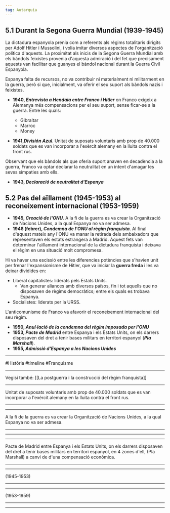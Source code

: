```yaml
---
tag: Autarquia
---
```

## 5.1 Durant la Segona Guerra Mundial (1939-1945)
La dictadura espanyola prenia com a referents als règims totalitaris dirigits per Adolf Hitler i Mussolini, i volia imitar diversos aspectes de l'organització política d'aquests. La proximitat als inicis de la Segona Guerra Mundial amb els bàndols feixistes provenia d'aquesta admiració i del fet que precisament aquests van facilitar que guanyes el bàndol nacional durant la Guerra Civil Espanyola.

Espanya falta de recursos, no va contribuir ni materialment ni militarment en la guerra, però si que, inicialment, va oferir el seu suport als bàndols nazis i feixistes.
- **1940, *Entrevista a Hendaia entre Franco i Hitler*** on Franco exigeix a Alemanya més compensacions per el seu suport, sense ficar-se a la guerra. Entre les quals:
	- Gibraltar
	- Marroc
	- Money

- **1941,*División Azul***. Unitat de suposats voluntaris amb prop de 40.000 soldats que es van incorporar a l'exèrcit alemany en la lluita contra el front rus.

Observant que els bàndols als que oferia suport anaven en decadència a la guerra, Franco va optar declarar la neutralitat en un intent d'amagar les seves simpaties amb ells.
- **1943, *Declaració de neutralitat d'Espanya***

## 5.2 Pas del aïllament (1945-1953) al reconeixement internacional (1953-1959)
- **1945, *Creació de l'ONU***. A la fi de la guerra es va crear la Organització de Nacions Unides, a la qual Espanya no va ser admesa.
- **1946 (febrer), *Condemna de l'ONU al règim franquista***. Al final d'aquest mateix any l'ONU va manar la retirada dels ambaixadors que representaven els estats estrangera a Madrid.
Aquest fets van determinar l'aïllament internacional de la dictadura franquista i deixava el règim en una situació molt compromesa. 

Hi va haver una escissió entre les diferencies potències que s'havien unit per frenar l'expansionisme de Hitler, que va iniciar la **guerra freda** i les va deixar dividides en:
- Liberal capitalistes: liderats pels Estats Units.
	- Van generar aliances amb diversos països, fin i tot aquells que no disposaven de règims democràtics; entre els quals es trobava Espanya.
- Socialistes: liderats per la URSS.

L'anticomunisme de Franco va afavorir el reconeixement internacional del seu règim.
- **1950, *Anul·lació de la condemna del règim imposada per l'ONU***
- **1953, *Pacte de Madrid*** entre Espanya i els Estats Units, on els darrers disposaven del dret a tenir bases militars en territori espanyol (***Pla Marshall***).
- **1955, *Admissió d'Espanya a les Nacions Unides***
___
#Història #timeline #Franquisme
____
Vegisi també: [[La postguerra i la construcció del règim franquista]]

<span
class='ob-timelines' 
data-date='1940-00-00-00' 
data-title="Entrevista de franco amb Hitler a Hendaia"
data-class="orange"
data-img = 'Història\Attachments\Franco+Hitler,Hendaia 1940.png'
data-type='box' > 
</span>
___
<span
class='ob-timelines' 
data-date='1941-00-00-00' 
data-title="Enviament a la guerra a la División Azul"
data-class="orange" 
data-type='box' > 
Unitat de suposats voluntaris amb prop de 40.000 soldats que es van incorporar a l'exèrcit alemany en la lluita contra el front rus.
</span>
___
<span
class='ob-timelines' 
data-date='1943-00-00-00' 
data-title="Declaració de neutralitat d'Espanya"
data-class="orange" 
data-type='box' > 
</span>
___
<span
class='ob-timelines' 
data-date='1945-00-00-00' 
data-title="Creació de l'ONU"
data-class="orange" 
data-type='box' > 
 A la fi de la guerra es va crear la Organització de Nacions Unides, a la qual Espanya no va ser admesa.
</span>
___
<span
class='ob-timelines' 
data-date='1946-02-00-00' 
data-title="Condemna de l'ONU al règim franquista"
data-class="orange" 
data-type='box' > 
</span>
___
<span
class='ob-timelines' 
data-date='1950-00-00-00' 
data-title="Anul·lació de la condemna del règim imposada per l'ONU"
data-class="orange" 
data-type='box' > 
</span>
___
<span
class='ob-timelines' 
data-date='1953-00-00-00' 
data-title="Pacte de Madrid"
data-class="orange" 
data-type='box' > 
Pacte de Madrid entre Espanya i els Estats Units, on els darrers disposaven del dret a tenir bases militars en territori espanyol, en 4 zones d'ell, (Pla Marshall) a canvi de d'una compensació econòmica.
</span>
___
<span
class='ob-timelines' 
data-date='1955-00-00-00' 
data-title="Admissió d'Espanya a l'ONU"
data-class="orange" 
data-type='box' > 
</span>
___
<span
class='ob-timelines' 
data-date='1945-00-00-00' 
data-title="Aïllament Internacional d'Espanya"
data-class="orange" 
data-type='range'
data-end='1953-00-00-00' > 
(1945-1953)
</span>
___
<span
class='ob-timelines' 
data-date='1953-00-00-00' 
data-title="Fi de l'Aïllament Internacional"
data-class="orange" 
data-type='box' > 
</span>
___
<span
class='ob-timelines' 
data-date='1953-00-00-00' 
data-title="Reconeixement internacional"
data-class="red" 
data-type='range'
data-end='1959-00-00-00'> 
(1953-1959)
</span>
___
<span
class='ob-timelines' 
data-date='1959-00-00-00' 
data-title="Fi del reconeixement Internacional"
data-class="orange" 
data-type='box' >
</span>
___
